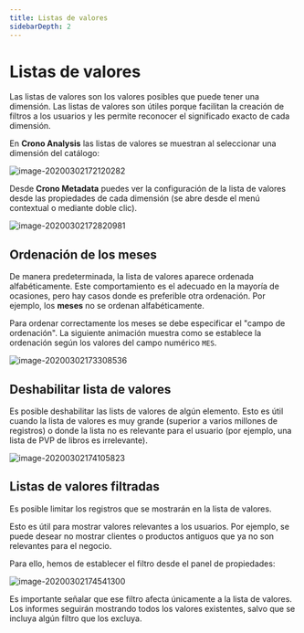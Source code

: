 ```yaml
---
title: Listas de valores
sidebarDepth: 2
---
```



# Listas de valores

Las listas de valores son los valores posibles que puede tener una dimensión. Las listas de valores son útiles porque facilitan la creación de filtros a los usuarios y les permite reconocer el significado exacto de cada dimensión.

En **Crono Analysis** las listas de valores se muestran al seleccionar una dimensión del catálogo:


![image-20200302172120282](/images/lov0.png)


Desde **Crono Metadata** puedes ver la configuración de la lista de valores desde las propiedades de cada dimensión (se abre desde el menú contextual o mediante doble clic).

![image-20200302172820981](/images/lov1.png)

## Ordenación de los meses

De manera predeterminada, la lista de valores aparece ordenada alfabéticamente. Este comportamiento es el adecuado en la mayoría de ocasiones, pero hay casos donde es preferible otra ordenación. Por ejemplo, los **meses** no se ordenan alfabéticamente.

Para ordenar correctamente los meses se debe especificar el "campo de ordenación". La siguiente animación muestra como se establece la ordenación según los valores del campo numérico `MES`.



![image-20200302173308536](/images/lov.gif)

## Deshabilitar lista de valores

Es posible deshabilitar las lists de valores de algún elemento. Esto es útil cuando la lista de valores es muy grande (superior a varios millones de registros) o donde la lista no es relevante para el usuario (por ejemplo, una lista de PVP de libros es irrelevante).

![image-20200302174105823](/images/lov3.png) 

## Listas de valores filtradas

Es posible limitar los registros que se mostrarán en la lista de valores. 

Esto es útil para mostrar valores relevantes a los usuarios. Por ejemplo, se puede desear no mostrar clientes o productos antiguos que ya no son relevantes para el negocio.

Para ello, hemos de establecer el filtro desde el panel de propiedades:

![image-20200302174541300](/images/lov4.png)



Es importante señalar que ese filtro afecta únicamente a la lista de valores. Los informes seguirán mostrando todos los valores existentes, salvo que se incluya algún filtro que los excluya. 

